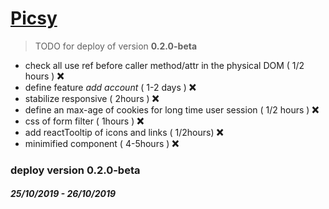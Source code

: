 # [Picsy](https://orivoir.github.io/picsy)

> TODO for deploy of version **0.2.0-beta** 

- check all use ref before caller method/attr in the physical DOM ( 1/2 hours ) **❌** 
- define feature *add account* ( 1-2 days ) **❌**
- stabilize responsive ( 2hours ) **❌**
- define an max-age of cookies for long time user session ( 1/2 hours ) **❌**
- css of form filter ( 1hours ) **❌**
- add reactTooltip of icons and links ( 1/2hours) **❌**
- minimified component ( 4-5hours ) **❌**

### deploy version **0.2.0-beta** 
#### *25/10/2019 - 26/10/2019*

